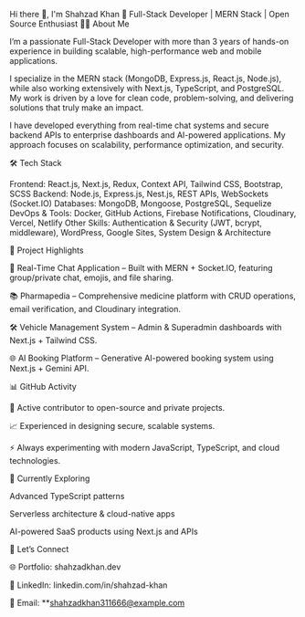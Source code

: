 Hi there 👋, I'm Shahzad Khan
🚀 Full-Stack Developer | MERN Stack | Open Source Enthusiast
👨‍💻 About Me

I’m a passionate Full-Stack Developer with more than 3 years of hands-on experience in building scalable, high-performance web and mobile applications.

I specialize in the MERN stack (MongoDB, Express.js, React.js, Node.js), while also working extensively with Next.js, TypeScript, and PostgreSQL. My work is driven by a love for clean code, problem-solving, and delivering solutions that truly make an impact.

I have developed everything from real-time chat systems and secure backend APIs to enterprise dashboards and AI-powered applications. My approach focuses on scalability, performance optimization, and security.

🛠️ Tech Stack

Frontend: React.js, Next.js, Redux, Context API, Tailwind CSS, Bootstrap, SCSS
Backend: Node.js, Express.js, Nest.js, REST APIs, WebSockets (Socket.IO)
Databases: MongoDB, Mongoose, PostgreSQL, Sequelize
DevOps & Tools: Docker, GitHub Actions, Firebase Notifications, Cloudinary, Vercel, Netlify
Other Skills: Authentication & Security (JWT, bcrypt, middleware), WordPress, Google Sites, System Design & Architecture

🚀 Project Highlights

💬 Real-Time Chat Application – Built with MERN + Socket.IO, featuring group/private chat, emojis, and file sharing.

📚 Pharmapedia – Comprehensive medicine platform with CRUD operations, email verification, and Cloudinary integration.

🛠️ Vehicle Management System – Admin & Superadmin dashboards with Next.js + Tailwind CSS.

🌐 AI Booking Platform – Generative AI-powered booking system using Next.js + Gemini API.

📊 GitHub Activity

🔭 Active contributor to open-source and private projects.

📈 Experienced in designing secure, scalable systems.

⚡ Always experimenting with modern JavaScript, TypeScript, and cloud technologies.

🌱 Currently Exploring

Advanced TypeScript patterns

Serverless architecture & cloud-native apps

AI-powered SaaS products using Next.js and APIs

🤝 Let’s Connect

🌐 Portfolio: shahzadkhan.dev

💼 LinkedIn: linkedin.com/in/shahzad-khan

📧 Email: **shahzadkhan311666@example.com
